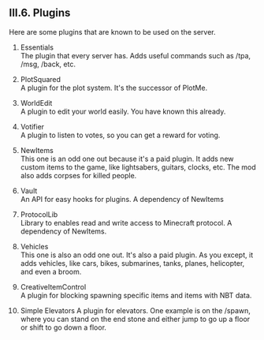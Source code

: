 <h2>III.6. Plugins</h2>
Here are some plugins that are known to be used on the server.

1. Essentials  
The plugin that every server has. Adds useful commands such as /tpa, /msg, /back, etc.

2. PlotSquared  
A plugin for the plot system. It's the successor of PlotMe.

3. WorldEdit  
A plugin to edit your world easily. You have known this already.

4. Votifier  
A plugin to listen to votes, so you can get a reward for voting.

5. NewItems  
This one is an odd one out because it's a paid plugin. It adds new custom items to the game, like lightsabers, guitars, clocks, etc. The mod also adds corpses for killed people.

6. Vault  
An API for easy hooks for plugins. A dependency of NewItems

7. ProtocolLib  
Library to enables read and write access to Minecraft protocol. A dependency of NewItems.

8. Vehicles  
This one is also an odd one out. It's also a paid plugin. As you except, it adds vehicles, like cars, bikes, submarines, tanks, planes, helicopter, and even a broom.

9. CreativeItemControl  
A plugin for blocking spawning specific items and items with NBT data.

10. Simple Elevators
A plugin for elevators. One example is on the /spawn, where you can stand on the end stone and either jump to go up a floor or shift to go down a floor.
